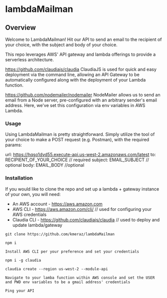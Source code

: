 # lambdaMailman

## Overview

Welcome to LambdaMailman! Hit our API to send an email to the recipient of your choice, with the subject and body of your choice.

This repo leverages AWS' API gateway and lambda offerings to provide a serverless architecture.

https://github.com/claudiajs/claudia
ClaudiaJS is used for quick and easy deployment via the command line, allowing an API Gateway to be automatically configured along with the deployment of your Lambda function.

https://github.com/nodemailer/nodemailer
NodeMailer allows us to send an email from a Node server, pre-configured with an arbitrary sender's email address. Here, we've set this configuration via env variables in AWS Lambda.

### Usage
Using LambdaMailman is pretty straightforward. Simply utilize the tool of your choice to make a POST request (e.g. Postman), with the required params:

url: https://hqso1dvd55.execute-api.us-west-2.amazonaws.com/latest
to: RECIPIENT_OF_YOUR_CHOICE // required
subject: EMAIL_SUBJECT // optional
body: EMAIL_BODY //optional

### Installation
If you would like to clone the repo and set up a lambda + gateway instance of your own, you will need:
- An AWS account - https://aws.amazon.com
- AWS CLI - https://aws.amazon.com/cli/ // used for configuring your AWS credentials
- Claudia CLI - https://github.com/claudiajs/claudia // used to deploy and update lambda/gateway

```
git clone https://github.com/kmeraz/lambdaMailman

npm i

Install AWS CLI per your preference and set your credentials

npm i -g claudia

claudia create --region us-west-2 --module-api

Navigate to your lamba function within AWS console and set the USER and PWD env variables to be a gmail address' credentials

Ping your API
```
